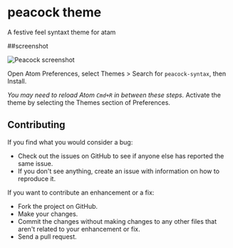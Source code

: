# peacock theme

A festive feel syntaxt theme for atam

##screenshot

![Peacock screenshot](https://raw.githubusercontent.com/adooylabs/peacock-theme/master/screenshot.png)


Open Atom Preferences, select Themes > Search for `peacock-syntax`,
then Install.

*You may need to reload Atom `Cmd+R` in between these steps.*
Activate the theme by selecting the Themes section of Preferences.


## Contributing

If you find what you would consider a bug:

- Check out the issues on GitHub to see if anyone else has reported the same issue.
- If you don't see anything, create an issue with information on how to reproduce it.

If you want to contribute an enhancement or a fix:

- Fork the project on GitHub.
- Make your changes.
- Commit the changes without making changes to any other files that aren't related to your enhancement or fix.
- Send a pull request.

